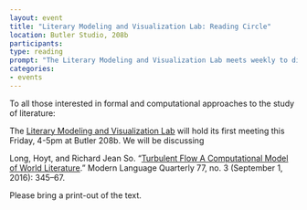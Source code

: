 ```yaml
---
layout: event
title: "Literary Modeling and Visualization Lab: Reading Circle"
location: Butler Studio, 208b
participants:
type: reading
prompt: "The Literary Modeling and Visualization Lab meets weekly to discuss recent scholarship in the field."
categories:
- events
---
```


To all those interested in formal and computational approaches to the study of
literature:

The [Literary Modeling and Visualization Lab][112] will hold its first meeting this
Friday, 4-5pm at Butler 208b. We will be discussing

Long, Hoyt, and Richard Jean So. “[Turbulent Flow A Computational Model of
World Literature][111].” Modern Language Quarterly 77, no. 3 (September 1, 2016):
345–67.

[111]: http://mlq.dukejournals.org.ezproxy.cul.columbia.edu/content/77/3/345
[112]: http://xpmethod.plaintext.in/projects/literary-modeling.html

Please bring a print-out of the text.


